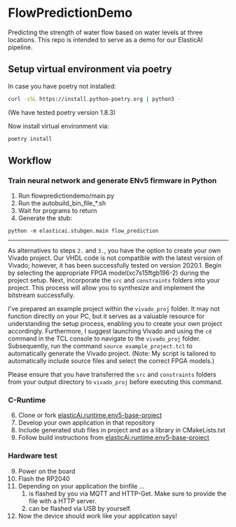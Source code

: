 # FlowPredictionDemo
Predicting the strength of water flow based on water levels at three locations. This repo is intended to serve as a demo for our ElasticAI pipeline.


## Setup virtual environment via poetry

In case you have poetry not installed:
```bash
curl -sSL https://install.python-poetry.org | python3 -
```
(We have tested poetry version 1.8.3)

Now install virtual environment via:
```bash
poetry install
```

## Workflow

### Train neural network and generate ENv5 firmware in Python
1. Run flowpredictiondemo/main.py
2. Run the autobuild_bin_file_*.sh
3. Wait for programs to return
4. Generate the stub:
```
python -m elasticai.stubgen.main flow_prediction
```
---
As alternatives to steps `2.` and `3.`, you have the option to create your own Vivado project. Our VHDL code is not compatible with the latest version of Vivado; however, it has been successfully tested on version 2020.1. Begin by selecting the appropriate FPGA model(xc7s15ftgb196-2) during the project setup. Next, incorporate the `src` and `constraints` folders into your project. This process will allow you to synthesize and implement the bitstream successfully.

I've prepared an example project within the `vivado_proj` folder. It may not function directly on your PC, but it serves as a valuable resource for understanding the setup process, enabling you to create your own project accordingly. Furthermore, I suggest launching Vivado and using the `cd` command in the TCL console to navigate to the `vivado_proj` folder. Subsequently, run the command `source example_project.tcl` to automatically generate the Vivado project. (Note: My script is tailored to automatically include source files and select the correct FPGA models.)

Please ensure that you have transferred the `src` and `constraints` folders from your output directory to `vivado_proj` before executing this command.

### C-Runtime
6. Clone or fork [elasticAi.runtime.env5-base-project](https://github.com/es-ude/enV5-base-project)
7. Develop your own application in that repository
8. Include generated stub files in project and as a library in CMakeLists.txt
9. Follow build instructions from [elasticAi.runtime.env5-base-project](https://github.com/es-ude/enV5-base-project)

### Hardware test
9. Power on the board
10. Flash the RP2040
11. Depending on your application the binfile ...
    1. is flashed by you via MQTT and HTTP-Get. Make sure to provide the file with a HTTP server.
    2. can be flashed via USB by yourself.
12. Now the device should work like your application says!
